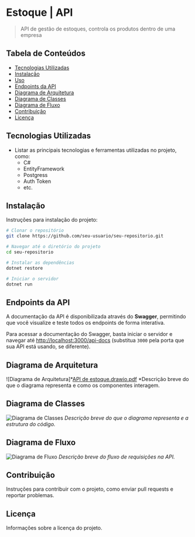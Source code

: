
# Estoque | API

> API de gestão de estoques, controla os produtos dentro de uma empresa

## Tabela de Conteúdos
- [Tecnologias Utilizadas](#tecnologias-utilizadas)
- [Instalação](#instalação)
- [Uso](#uso)
- [Endpoints da API](#endpoints-da-api)
- [Diagrama de Arquitetura](#diagrama-de-arquitetura)
- [Diagrama de Classes](#diagrama-de-classes)
- [Diagrama de Fluxo](#diagrama-de-fluxo)
- [Contribuição](#contribuição)
- [Licença](#licença)

## Tecnologias Utilizadas
- Listar as principais tecnologias e ferramentas utilizadas no projeto, como:
  - C#
  - EntityFramework
  - Postgress
  - Auth Token
  - etc.

## Instalação
Instruções para instalação do projeto:

```bash
# Clonar o repositório
git clone https://github.com/seu-usuario/seu-repositorio.git

# Navegar até o diretório do projeto
cd seu-repositorio

# Instalar as dependências
dotnet restore

# Iniciar o servidor
dotnet run

```
## Endpoints da API

A documentação da API é disponibilizada através do **Swagger**, permitindo que você visualize e teste todos os endpoints de forma interativa.

Para acessar a documentação do Swagger, basta iniciar o servidor e navegar até [http://localhost:3000/api-docs](http://localhost:3000/api-docs) (substitua `3000` pela porta que sua API está usando, se diferente).


## Diagrama de Arquitetura
![Diagrama de Arquitetura]*[API de estoque.drawio.pdf](https://github.com/user-attachments/files/17592784/API.de.estoque.drawio.pdf)
*Descrição breve do que o diagrama representa e como os componentes interagem.


## Diagrama de Classes
![Diagrama de Classes](link-para-seu-diagrama-classes.png)
*Descrição breve do que o diagrama representa e a estrutura do código.*

## Diagrama de Fluxo
![Diagrama de Fluxo](link-para-seu-diagrama-fluxo.png)
*Descrição breve do fluxo de requisições na API.*

## Contribuição
Instruções para contribuir com o projeto, como enviar pull requests e reportar problemas.

## Licença
Informações sobre a licença do projeto.




